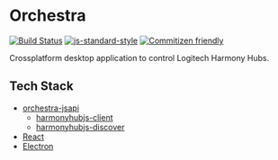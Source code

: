 # Orchestra
[![Build Status](https://travis-ci.org/swissmanu/orchestra.svg)](https://travis-ci.org/swissmanu/orchestra) [![js-standard-style](https://img.shields.io/badge/code%20style-standard-brightgreen.svg)](http://standardjs.com/) [![Commitizen friendly](https://img.shields.io/badge/commitizen-friendly-brightgreen.svg)](http://commitizen.github.io/cz-cli/)

Crossplatform desktop application to control Logitech Harmony Hubs.


## Tech Stack
* [orchestra-jsapi](https://github.com/swissmanu/orchestra-jsapi)
  * [harmonyhubjs-client](https://github.com/swissmanu/harmonyhubjs-client)
  * [harmonyhubjs-discover](https://github.com/swissmanu/harmonyhubjs-discover)
* [React](https://github.com/facebook/react)
* [Electron](http://electron.atom.io/)
